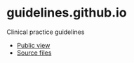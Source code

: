 guidelines.github.io
====================

Clinical practice guidelines

* [Public view](http://guidelines.github.io)
* [Source files](https://github.com/guidelines/guidelines.github.io)

